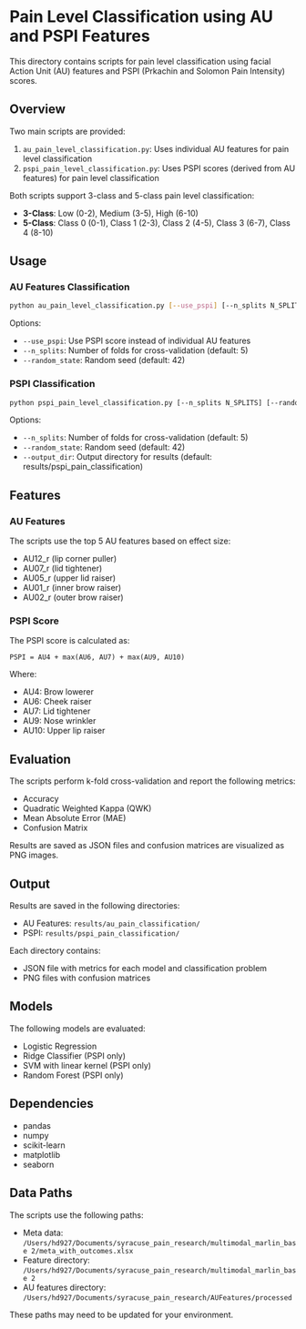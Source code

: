 # Pain Level Classification using AU and PSPI Features

This directory contains scripts for pain level classification using facial Action Unit (AU) features and PSPI (Prkachin and Solomon Pain Intensity) scores.

## Overview

Two main scripts are provided:

1. `au_pain_level_classification.py`: Uses individual AU features for pain level classification
2. `pspi_pain_level_classification.py`: Uses PSPI scores (derived from AU features) for pain level classification

Both scripts support 3-class and 5-class pain level classification:

- **3-Class**: Low (0-2), Medium (3-5), High (6-10)
- **5-Class**: Class 0 (0-1), Class 1 (2-3), Class 2 (4-5), Class 3 (6-7), Class 4 (8-10)

## Usage

### AU Features Classification

```bash
python au_pain_level_classification.py [--use_pspi] [--n_splits N_SPLITS] [--random_state RANDOM_STATE]
```

Options:
- `--use_pspi`: Use PSPI score instead of individual AU features
- `--n_splits`: Number of folds for cross-validation (default: 5)
- `--random_state`: Random seed (default: 42)

### PSPI Classification

```bash
python pspi_pain_level_classification.py [--n_splits N_SPLITS] [--random_state RANDOM_STATE] [--output_dir OUTPUT_DIR]
```

Options:
- `--n_splits`: Number of folds for cross-validation (default: 5)
- `--random_state`: Random seed (default: 42)
- `--output_dir`: Output directory for results (default: results/pspi_pain_classification)

## Features

### AU Features

The scripts use the top 5 AU features based on effect size:
- AU12_r (lip corner puller)
- AU07_r (lid tightener)
- AU05_r (upper lid raiser)
- AU01_r (inner brow raiser)
- AU02_r (outer brow raiser)

### PSPI Score

The PSPI score is calculated as:
```
PSPI = AU4 + max(AU6, AU7) + max(AU9, AU10)
```

Where:
- AU4: Brow lowerer
- AU6: Cheek raiser
- AU7: Lid tightener
- AU9: Nose wrinkler
- AU10: Upper lip raiser

## Evaluation

The scripts perform k-fold cross-validation and report the following metrics:
- Accuracy
- Quadratic Weighted Kappa (QWK)
- Mean Absolute Error (MAE)
- Confusion Matrix

Results are saved as JSON files and confusion matrices are visualized as PNG images.

## Output

Results are saved in the following directories:
- AU Features: `results/au_pain_classification/`
- PSPI: `results/pspi_pain_classification/`

Each directory contains:
- JSON file with metrics for each model and classification problem
- PNG files with confusion matrices

## Models

The following models are evaluated:
- Logistic Regression
- Ridge Classifier (PSPI only)
- SVM with linear kernel (PSPI only)
- Random Forest (PSPI only)

## Dependencies

- pandas
- numpy
- scikit-learn
- matplotlib
- seaborn

## Data Paths

The scripts use the following paths:
- Meta data: `/Users/hd927/Documents/syracuse_pain_research/multimodal_marlin_base 2/meta_with_outcomes.xlsx`
- Feature directory: `/Users/hd927/Documents/syracuse_pain_research/multimodal_marlin_base 2`
- AU features directory: `/Users/hd927/Documents/syracuse_pain_research/AUFeatures/processed`

These paths may need to be updated for your environment. 